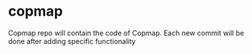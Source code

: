 # copmap
Copmap repo will contain the code of Copmap. Each new commit will be done after adding specific functionality
